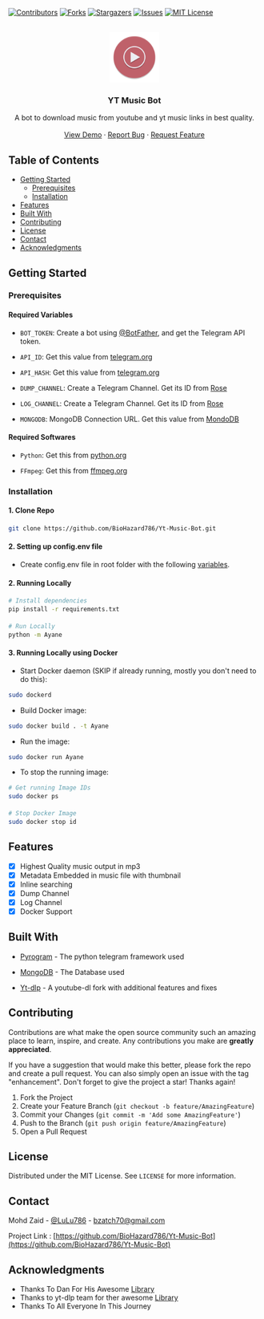 [![Contributors][contributors-shield]][contributors-url]
[![Forks][forks-shield]][forks-url]
[![Stargazers][stars-shield]][stars-url]
[![Issues][issues-shield]][issues-url]
[![MIT License][license-shield]][license-url]

<!-- PROJECT LOGO -->
<br />
<div align="center">
  <a href="https://github.com/BioHazard786/Yt-Music-Bot">
    <img src="images/Youtube Music.png" alt="Logo" width="100" height="100">
  </a>

  <h3 align="center">YT Music Bot</h3>

  <p align="center">
    A bot to download music from youtube and yt music links in best quality.
    <br />
    <br />
    <a href="https://t.me/ayane_san_bot">View Demo</a>
    ·
    <a href="https://github.com/BioHazard786/BookMyMovie/issues">Report Bug</a>
    ·
    <a href="https://github.com/BioHazard786/BookMyMovie/issues">Request Feature</a>
  </p>
</div>

## Table of Contents

- [Getting Started](#getting-started)
  - [Prerequisites](#prerequisites)
  - [Installation](#installation)
- [Features](#features)
- [Built With](#built-with)
- [Contributing](#contributing)
- [License](#license)
- [Contact](#contact)
- [Acknowledgments](#acknowledgments)

## Getting Started

### Prerequisites

#### Required Variables

- `BOT_TOKEN`: Create a bot using [@BotFather](https://telegram.dog/BotFather), and get the Telegram API token.

- `API_ID`: Get this value from [telegram.org](https://my.telegram.org/apps)

- `API_HASH`: Get this value from [telegram.org](https://my.telegram.org/apps)

- `DUMP_CHANNEL`: Create a Telegram Channel. Get its ID from [Rose](https://t.me/MissRose_bot)

- `LOG_CHANNEL`: Create a Telegram Channel. Get its ID from [Rose](https://t.me/MissRose_bot)

- `MONGODB`: MongoDB Connection URL. Get this value from [MondoDB](https://mongodb.com)

#### Required Softwares

- `Python`: Get this from [python.org](https://www.python.org/downloads/)

- `FFmpeg`: Get this from [ffmpeg.org](https://www.ffmpeg.org/download.html)

### Installation

#### 1. Clone Repo

```bash
git clone https://github.com/BioHazard786/Yt-Music-Bot.git
```

#### 2. Setting up config.env file

- Create config.env file in root folder with the following [variables](#required-variables).

#### 2. Running Locally

```bash
# Install dependencies
pip install -r requirements.txt

# Run Locally
python -m Ayane
```

#### 3. Running Locally using Docker

- Start Docker daemon (SKIP if already running, mostly you don't need to do this):

```bash
sudo dockerd
```

- Build Docker image:

```bash
sudo docker build . -t Ayane
```

- Run the image:

```bash
sudo docker run Ayane
```

- To stop the running image:

```bash
# Get running Image IDs
sudo docker ps

# Stop Docker Image
sudo docker stop id
```

## Features

- [x] Highest Quality music output in mp3
- [x] Metadata Embedded in music file with thumbnail
- [x] Inline searching
- [x] Dump Channel
- [x] Log Channel
- [x] Docker Support

## Built With

- [Pyrogram](https://pyrogram.org/) - The python telegram framework used

- [MongoDB](https://mongodb.com/) - The Database used

- [Yt-dlp](https://github.com/yt-dlp/yt-dlp) - A youtube-dl fork with additional features and fixes

## Contributing

Contributions are what make the open source community such an amazing place to learn, inspire, and create. Any contributions you make are **greatly appreciated**.

If you have a suggestion that would make this better, please fork the repo and create a pull request. You can also simply open an issue with the tag "enhancement".
Don't forget to give the project a star! Thanks again!

1. Fork the Project
2. Create your Feature Branch (`git checkout -b feature/AmazingFeature`)
3. Commit your Changes (`git commit -m 'Add some AmazingFeature'`)
4. Push to the Branch (`git push origin feature/AmazingFeature`)
5. Open a Pull Request

## License

Distributed under the MIT License. See `LICENSE` for more information.

## Contact

Mohd Zaid - [@LuLu786](https://t.me/LuLu786) - bzatch70@gmail.com

Project Link : [https://github.com/BioHazard786/Yt-Music-Bot](https://github.com/BioHazard786/Yt-Music-Bot)

## Acknowledgments

- Thanks To Dan For His Awesome [Library](https://github.com/pyrogram/pyrogram)
- Thanks to yt-dlp team for ther awesome [Library](https://github.com/yt-dlp/yt-dlp)
- Thanks To All Everyone In This Journey

<!-- MARKDOWN LINKS & IMAGES -->
<!-- https://www.markdownguide.org/basic-syntax/#reference-style-links -->

[contributors-shield]: https://img.shields.io/github/contributors/BioHazard786/Yt-Music-Bot.svg?style=for-the-badge
[contributors-url]: https://github.com/BioHazard786/Yt-Music-Bot/graphs/contributors
[forks-shield]: https://img.shields.io/github/forks/BioHazard786/Yt-Music-Bot.svg?style=for-the-badge
[forks-url]: https://github.com/BioHazard786/Yt-Music-Bot/network/members
[stars-shield]: https://img.shields.io/github/stars/BioHazard786/Yt-Music-Bot.svg?style=for-the-badge
[stars-url]: https://github.com/BioHazard786/Yt-Music-Bot/stargazers
[issues-shield]: https://img.shields.io/github/issues/BioHazard786/Yt-Music-Bot.svg?style=for-the-badge
[issues-url]: https://github.com/BioHazard786/Yt-Music-Bot/issues
[license-shield]: https://img.shields.io/github/license/BioHazard786/Yt-Music-Bot.svg?style=for-the-badge
[license-url]: https://github.com/BioHazard786/Yt-Music-Bot/blob/master/LICENSE
